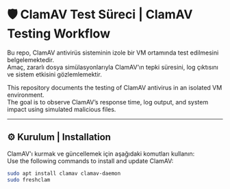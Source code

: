 # 🛡️ ClamAV Test Süreci | ClamAV Testing Workflow

Bu repo, ClamAV antivirüs sisteminin izole bir VM ortamında test edilmesini belgelemektedir.  
Amaç, zararlı dosya simülasyonlarıyla ClamAV'ın tepki süresini, log çıktısını ve sistem etkisini gözlemlemektir.

This repository documents the testing of ClamAV antivirus in an isolated VM environment.  
The goal is to observe ClamAV’s response time, log output, and system impact using simulated malicious files.

---

## ⚙️ Kurulum | Installation

ClamAV'ı kurmak ve güncellemek için aşağıdaki komutları kullanın:  
Use the following commands to install and update ClamAV:

```bash
sudo apt install clamav clamav-daemon
sudo freshclam
